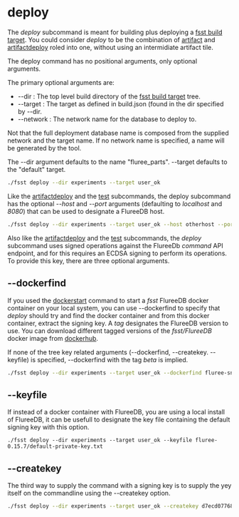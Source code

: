 # deploy

The *deploy* subcommand is meant for building plus deploying a [fsst build target](buildtarget.MD). You could consider *deploy* to be the combination of [artifact](artifact.MD) and [artifactdeploy](artifactdeploy.MD) roled into one, without using an intermidiate artifact tile. 

The deploy command has no positional arguments, only optional arguments.

The primary optional arguments are:

* --dir : The top level build directory of the [fsst build target](buildtarget.MD) tree.
* --target : The target as defined in build.json (found in the dir specified by --dir.
* --network : The network name for the database to deploy to.

Not that the full deployment database name is composed from the supplied network and the target name. If no network name is specified, a name will be generated by the tool.

The --dir argument defaults to the name "fluree_parts". --target defaults to the "default" target.


```bash
./fsst deploy --dir experiments --target user_ok
```

Like the [artifactdeploy](artifactdeploy.MD) and the [test](test.MD) subcommands, the deploy subcommand has the optional *--host* and *--port* arguments (defaulting to *localhost* and *8080*) that can be used to designate a FlureeDB host.

```bash
./fsst deploy --dir experiments --target user_ok --host otherhost --port 17080
```

Also like the [artifactdeploy](artifactdeploy.MD) and the [test](test.MD) subcommands, the *deploy* subcommand uses signed operations against the FlureeDb *command* API endpoint, and for this requires an ECDSA signing to perform its operations.  To provide this key, there are three optional arguments.

## --dockerfind <tag>

If you used the [dockerstart](dockerstart.MD) command to start a *fsst* FlureeDB docker container on your local system, you can use --dockerfind to specify that *deploy* should try and find the docker container and from this docker container, extract the signing key. A *tag* designates the FlureeDB version to use. You can download different tagged versions of the *fsst/FlureeDB* docker image from [dockerhub](https://hub.docker.com/r/pibara/fsst/tags?page=1&ordering=last_updated). 

If none of the tree key related arguments (--dockerfind, --createkey. --keyfile) is specified, --dockerfind with the tag *beta* is implied.

```bash
./fsst deploy --dir experiments --target user_ok --dockerfind fluree-snapshot-20201213
```

## --keyfile <file>

If instead of a docker container with FlureeDB, you are using a local install of FlureeDB, it can be usefull to designate the key file containing the default signing key with this option.

```
./fsst deploy --dir experiments --target user_ok --keyfile fluree-0.15.7/default-private-key.txt
```

## --createkey <key>

The third way to supply the command with a signing key is to supply the yey itself on the commandline using the --createkey option.

```bash
./fsst deploy --dir experiments --target user_ok --createkey d7ecd0776898eb4cb8c064fffa62d91988a2a2233ba74de8649349c246fb7996
```

